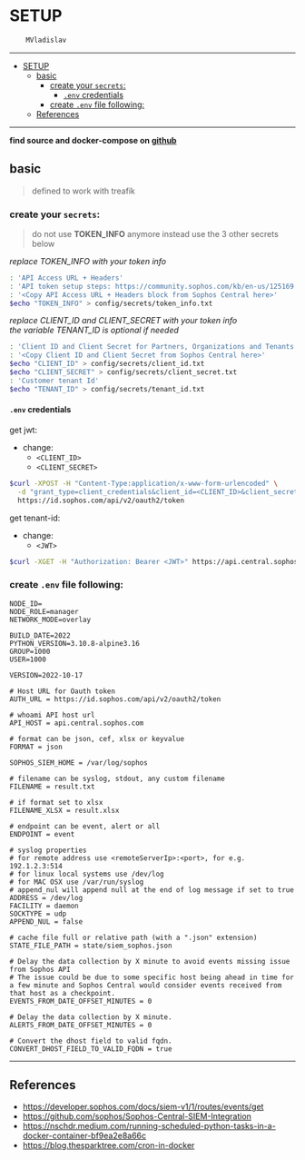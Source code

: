 # SETUP

```sh
    MVladislav
```

---

- [SETUP](#setup)
  - [basic](#basic)
    - [create your `secrets`:](#create-your-secrets)
      - [`.env` credentials](#env-credentials)
    - [create `.env` file following:](#create-env-file-following)
  - [References](#references)

---

**find source and docker-compose on [github](https://github.com/MVladislav/vm-docker-collection/tree/develop/composer/siem/sophos)**

## basic

> defined to work with treafik

### create your `secrets`:

> do not use **TOKEN_INFO** anymore instead use the 3 other secrets below

_replace TOKEN_INFO with your token info_

```sh
: 'API Access URL + Headers'
: 'API token setup steps: https://community.sophos.com/kb/en-us/125169'
: '<Copy API Access URL + Headers block from Sophos Central here>'
$echo "TOKEN_INFO" > config/secrets/token_info.txt
```

_replace CLIENT_ID and CLIENT_SECRET with your token info_ \
_the variable TENANT_ID is optional if needed_

```sh
: 'Client ID and Client Secret for Partners, Organizations and Tenants'
: '<Copy Client ID and Client Secret from Sophos Central here>'
$echo "CLIENT_ID" > config/secrets/client_id.txt
$echo "CLIENT_SECRET" > config/secrets/client_secret.txt
: 'Customer tenant Id'
$echo "TENANT_ID" > config/secrets/tenant_id.txt
```

#### `.env` credentials

get jwt:

- change:
  - `<CLIENT_ID>`
  - `<CLIENT_SECRET>`

```sh
$curl -XPOST -H "Content-Type:application/x-www-form-urlencoded" \
  -d "grant_type=client_credentials&client_id=<CLIENT_ID>&client_secret=<CLIENT_SECRET>&scope=token" \
  https://id.sophos.com/api/v2/oauth2/token
```

get tenant-id:

- change:
  - `<JWT>`

```sh
$curl -XGET -H "Authorization: Bearer <JWT>" https://api.central.sophos.com/whoami/v1
```

### create `.env` file following:

```env
NODE_ID=
NODE_ROLE=manager
NETWORK_MODE=overlay

BUILD_DATE=2022
PYTHON_VERSION=3.10.8-alpine3.16
GROUP=1000
USER=1000

VERSION=2022-10-17

# Host URL for Oauth token
AUTH_URL = https://id.sophos.com/api/v2/oauth2/token

# whoami API host url
API_HOST = api.central.sophos.com

# format can be json, cef, xlsx or keyvalue
FORMAT = json

SOPHOS_SIEM_HOME = /var/log/sophos

# filename can be syslog, stdout, any custom filename
FILENAME = result.txt

# if format set to xlsx
FILENAME_XLSX = result.xlsx

# endpoint can be event, alert or all
ENDPOINT = event

# syslog properties
# for remote address use <remoteServerIp>:<port>, for e.g. 192.1.2.3:514
# for linux local systems use /dev/log
# for MAC OSX use /var/run/syslog
# append_nul will append null at the end of log message if set to true
ADDRESS = /dev/log
FACILITY = daemon
SOCKTYPE = udp
APPEND_NUL = false

# cache file full or relative path (with a ".json" extension)
STATE_FILE_PATH = state/siem_sophos.json

# Delay the data collection by X minute to avoid events missing issue from Sophos API
# The issue could be due to some specific host being ahead in time for a few minute and Sophos Central would consider events received from that host as a checkpoint.
EVENTS_FROM_DATE_OFFSET_MINUTES = 0

# Delay the data collection by X minute.
ALERTS_FROM_DATE_OFFSET_MINUTES = 0

# Convert the dhost field to valid fqdn.
CONVERT_DHOST_FIELD_TO_VALID_FQDN = true
```

---

## References

- <https://developer.sophos.com/docs/siem-v1/1/routes/events/get>
- <https://github.com/sophos/Sophos-Central-SIEM-Integration>
- <https://nschdr.medium.com/running-scheduled-python-tasks-in-a-docker-container-bf9ea2e8a66c>
- <https://blog.thesparktree.com/cron-in-docker>
